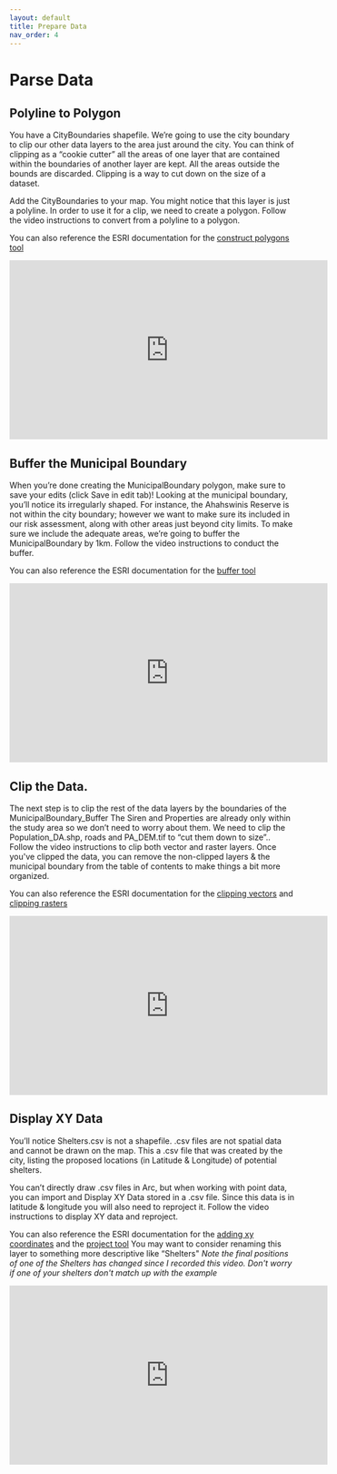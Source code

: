 ```yaml
---
layout: default
title: Prepare Data
nav_order: 4
---
```


# Parse Data

## Polyline to Polygon

You have a CityBoundaries shapefile. We’re going to use the city boundary to clip our other data layers to the area just around the city.  You can think of clipping as a “cookie cutter” all the areas of one layer that are contained within the boundaries of another layer are kept.  All the areas outside the bounds are discarded.  Clipping is a way to cut down on the size of a dataset.

Add the CityBoundaries to your map. You might notice that this layer is just a polyline.  In order to use it for a clip, we need to create a polygon.
Follow the video instructions to convert from a polyline to a polygon.
  
You can also reference the ESRI documentation for the [construct polygons tool](https://pro.arcgis.com/en/pro-app/latest/help/editing/construct-polygons-from-features.htm)

<iframe width="560" height="315" src="https://www.youtube.com/embed/tJLz1nfesYQ" title="YouTube video player" frameborder="0" allow="accelerometer; autoplay; clipboard-write; encrypted-media; gyroscope; picture-in-picture" allowfullscreen></iframe>

## Buffer the Municipal Boundary

When you’re done creating the MunicipalBoundary polygon, make sure to save your edits (click Save in edit tab)!
Looking at the municipal boundary, you’ll notice its irregularly shaped. For instance, the Ahahswinis Reserve is not within the city boundary; however we want to make sure its included in our risk assessment, along with other areas just beyond city limits.
  To make sure we include the adequate areas, we’re going to buffer the MunicipalBoundary by 1km.
  Follow the video instructions to conduct the buffer.
   
You can also reference the ESRI documentation for the [buffer tool](https://pro.arcgis.com/en/pro-app/latest/tool-reference/analysis/buffer.htm)

<iframe width="560" height="315" src="https://www.youtube.com/embed/FWY_XboZ8Mg" title="YouTube video player" frameborder="0" allow="accelerometer; autoplay; clipboard-write; encrypted-media; gyroscope; picture-in-picture" allowfullscreen></iframe>

## Clip the Data.
The next step is to clip the rest of the data layers by the boundaries of the MunicipalBoundary_Buffer
The Siren and Properties are already only within the study area so we don’t need to worry about them.
We need to clip the Population_DA.shp, roads and PA_DEM.tif to “cut them down to size”..
Follow the video instructions to clip both vector and raster layers. Once you've clipped the data, you can remove the non-clipped layers & the municipal boundary from the table of contents to make things a bit more organized.
 
You can also reference the ESRI documentation for the [clipping vectors](https://pro.arcgis.com/en/pro-app/latest/tool-reference/analysis/clip.htm) and [clipping rasters](https://pro.arcgis.com/en/pro-app/latest/tool-reference/data-management/clip.htm)

<iframe width="560" height="315" src="https://www.youtube.com/embed/nDbp06o0xlE" title="YouTube video player" frameborder="0" allow="accelerometer; autoplay; clipboard-write; encrypted-media; gyroscope; picture-in-picture" allowfullscreen></iframe>

## Display XY Data
You’ll notice Shelters.csv is not a shapefile. .csv files are not spatial data and cannot be drawn on the map. This a .csv file that was created by the city, listing the proposed locations (in Latitude & Longitude) of potential shelters.

You can’t directly draw .csv files in Arc, but when working with point data, you can import and Display XY Data stored in a .csv file. Since this data is in latitude & longitude you will also need to reproject it.
Follow the video instructions to display XY data and reproject. 
 
You can also reference the ESRI documentation for the [adding xy coordinates](https://pro.arcgis.com/en/pro-app/latest/help/mapping/layer-properties/add-x-y-coordinate-data-as-a-layer.htm) and the [project tool](https://pro.arcgis.com/en/pro-app/latest/tool-reference/data-management/project.htm)
You may want to consider renaming this layer to something more descriptive like “Shelters"
*Note the final positions of one of the Shelters has changed since I recorded this video.  Don't worry if one of your shelters don't match up with the example*

<iframe width="560" height="315" src="https://www.youtube.com/embed/uGLwn7CbRtk" title="YouTube video player" frameborder="0" allow="accelerometer; autoplay; clipboard-write; encrypted-media; gyroscope; picture-in-picture" allowfullscreen></iframe>
